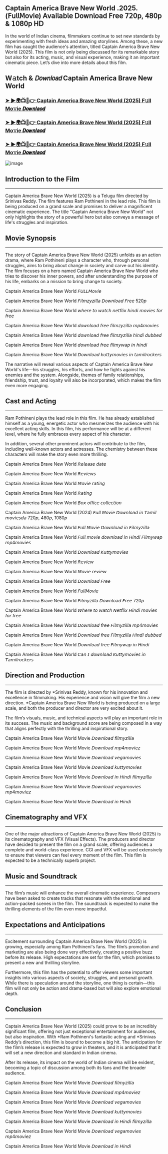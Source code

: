 ## Captain America Brave New World .2025.(𝖥𝗎𝗅𝗅𝖬𝗈𝗏𝗂𝖾) 𝖠𝗏𝖺𝗂𝗅𝖺𝖻𝗅𝖾 𝖣𝗈𝗐𝗇𝗅𝗈𝖺𝖽 𝖥𝗋𝖾𝖾 𝟩𝟤𝟢𝗉, 𝟦𝟪𝟢𝗉 & 𝟣𝟢𝟪𝟢𝗉 𝖧𝖣

In the world of Indian cinema, filmmakers continue to set new standards by experimenting with fresh ideas and amazing storylines. Among these, a new film has caught the audience's attention, titled Captain America Brave New World (2025). This film is not only being discussed for its remarkable story but also for its acting, music, and visual experience, making it an important cinematic piece. Let’s dive into more details about this film.

W𝚊tch & 𝘋𝘰𝘸𝘯𝘭𝘰𝘢𝘥 Captain America Brave New World
---

### [➤ ►🌍📺📱👉  Captain America Brave New World (2025) F𝚞ll Mo𝚟ie 𝘿𝙤𝙬𝙣𝙡𝙖𝙤𝙙](https://cutt.ly/ge7WEyNk)

### [➤ ►🌍📺📱👉  Captain America Brave New World (2025) F𝚞ll Mo𝚟ie 𝘿𝙤𝙬𝙣𝙡𝙖𝙤𝙙](https://cutt.ly/ge7WEyNk)

### [➤ ►🌍📺📱👉  Captain America Brave New World (2025) F𝚞ll Mo𝚟ie 𝘿𝙤𝙬𝙣𝙡𝙖𝙤𝙙](https://cutt.ly/ge7WEyNk)


![image](https://image.tmdb.org/t/p/original/3nPDlMUEOLsJcdzSKsR6sKYBDEI.jpg)


## Introduction to the Film
---
Captain America Brave New World (2025) is a Telugu film directed by Srinivas Reddy. The film features Ram Pothineni in the lead role. This film is being produced on a grand scale and promises to deliver a magnificent cinematic experience. The title "Captain America Brave New World" not only highlights the story of a powerful hero but also conveys a message of life's struggles and inspiration.

## Movie Synopsis
---
The story of Captain America Brave New World (2025) unfolds as an action drama, where Ram Pothineni plays a character who, through personal struggles, aims to bring about change in society and carve out his identity. The film focuses on a hero named Captain America Brave New World who tries to discover his inner powers, and after understanding the purpose of his life, embarks on a mission to bring change to society.

Captain America Brave New World 𝘍𝘜𝘓𝘓𝘔𝘰𝘷𝘪𝘦

Captain America Brave New World 𝘍𝘪𝘭𝘮𝘻𝘺𝘻𝘪𝘭𝘭𝘢 𝘋𝘰𝘸𝘯𝘭𝘰𝘢𝘥 𝘍𝘳𝘦𝘦 520𝘱

Captain America Brave New World 𝘸𝘩𝘦𝘳𝘦 𝘵𝘰 𝘸𝘢𝘵𝘤𝘩 𝘯𝘦𝘵𝘧𝘭𝘪𝘹 𝘩𝘪𝘯𝘥𝘪 𝘮𝘰𝘷𝘪𝘦𝘴 𝘧𝘰𝘳 𝘧𝘳𝘦𝘦

Captain America Brave New World 𝘥𝘰𝘸𝘯𝘭𝘰𝘢𝘥 𝘧𝘳𝘦𝘦 𝘧𝘪𝘭𝘮𝘻𝘺𝘻𝘪𝘭𝘭𝘢 𝘮𝘱4𝘮𝘰𝘷𝘪𝘦𝘴

Captain America Brave New World 𝘥𝘰𝘸𝘯𝘭𝘰𝘢𝘥 𝘧𝘳𝘦𝘦 𝘧𝘪𝘭𝘮𝘻𝘺𝘻𝘪𝘭𝘭𝘢 𝘩𝘪𝘯𝘥𝘪 𝘥𝘶𝘣𝘣𝘦𝘥

Captain America Brave New World 𝘥𝘰𝘸𝘯𝘭𝘰𝘢𝘥 𝘧𝘳𝘦𝘦 𝘧𝘪𝘭𝘮𝘺𝘸𝘢𝘱 𝘪𝘯 𝘩𝘪𝘯𝘥𝘪

Captain America Brave New World 𝘋𝘰𝘸𝘯𝘭𝘰𝘢𝘥 𝘬𝘶𝘵𝘵𝘺𝘮𝘰𝘷𝘪𝘦𝘴 𝘪𝘯 𝘵𝘢𝘮𝘪𝘭𝘳𝘰𝘤𝘬𝘦𝘳𝘴

The narrative will reveal various aspects of Captain America Brave New World's life—his struggles, his efforts, and how he fights against his enemies and the system. Alongside, themes of family relationships, friendship, trust, and loyalty will also be incorporated, which makes the film even more engaging.

## Cast and Acting
---
Ram Pothineni plays the lead role in this film. He has already established himself as a young, energetic actor who mesmerizes the audience with his excellent acting skills. In this film, his performance will be at a different level, where he fully embraces every aspect of his character.

In addition, several other prominent actors will contribute to the film, including well-known actors and actresses. The chemistry between these characters will make the story even more thrilling.

Captain America Brave New World 𝘙𝘦𝘭𝘦𝘢𝘴𝘦 𝘥𝘢𝘵𝘦

Captain America Brave New World 𝘙𝘦𝘷𝘪𝘦𝘸𝘴

Captain America Brave New World 𝘔𝘰𝘷𝘪𝘦 𝘳𝘢𝘵𝘪𝘯𝘨

Captain America Brave New World 𝘙𝘢𝘵𝘪𝘯𝘨

Captain America Brave New World 𝘉𝘰𝘹 𝘰𝘧𝘧𝘪𝘤𝘦 𝘤𝘰𝘭𝘭𝘦𝘤𝘵𝘪𝘰𝘯

Captain America Brave New World (2024) 𝘍𝘶𝘭𝘭 𝘔𝘰𝘷𝘪𝘦 𝘋𝘰𝘸𝘯𝘭𝘰𝘢𝘥 𝘪𝘯 𝘛𝘢𝘮𝘪𝘭 𝘮𝘰𝘷𝘪𝘦𝘴𝘥𝘢 720𝘱, 480𝘱, 1080𝘱

Captain America Brave New World 𝘍𝘶𝘭𝘭 𝘔𝘰𝘷𝘪𝘦 𝘋𝘰𝘸𝘯𝘭𝘰𝘢𝘥 𝘪𝘯 𝘍𝘪𝘭𝘮𝘺𝘻𝘪𝘭𝘭𝘢

Captain America Brave New World 𝘍𝘶𝘭𝘭 𝘮𝘰𝘷𝘪𝘦 𝘥𝘰𝘸𝘯𝘭𝘰𝘢𝘥 𝘪𝘯 𝘏𝘪𝘯𝘥𝘪 𝘍𝘪𝘭𝘮𝘺𝘸𝘢𝘱 𝘮𝘱4𝘮𝘰𝘷𝘪𝘦𝘴

Captain America Brave New World 𝘋𝘰𝘸𝘯𝘭𝘰𝘢𝘥 𝘒𝘶𝘵𝘵𝘺𝘮𝘰𝘷𝘪𝘦𝘴

Captain America Brave New World 𝘙𝘦𝘷𝘪𝘦𝘸

Captain America Brave New World 𝘔𝘰𝘷𝘪𝘦 𝘳𝘦𝘷𝘪𝘦𝘸

Captain America Brave New World 𝘋𝘰𝘸𝘯𝘭𝘰𝘢𝘥 𝘍𝘳𝘦𝘦

Captain America Brave New World 𝘍𝘶𝘭𝘭𝘔𝘰𝘷𝘪𝘦

Captain America Brave New World 𝘍𝘪𝘭𝘮𝘺𝘻𝘪𝘭𝘭𝘢 𝘋𝘰𝘸𝘯𝘭𝘰𝘢𝘥 𝘍𝘳𝘦𝘦 720𝘱

Captain America Brave New World 𝘞𝘩𝘦𝘳𝘦 𝘵𝘰 𝘸𝘢𝘵𝘤𝘩 𝘕𝘦𝘵𝘧𝘭𝘪𝘹 𝘏𝘪𝘯𝘥𝘪 𝘮𝘰𝘷𝘪𝘦𝘴 𝘧𝘰𝘳 𝘧𝘳𝘦𝘦

Captain America Brave New World 𝘋𝘰𝘸𝘯𝘭𝘰𝘢𝘥 𝘧𝘳𝘦𝘦 𝘍𝘪𝘭𝘮𝘺𝘻𝘪𝘭𝘭𝘢 𝘮𝘱4𝘮𝘰𝘷𝘪𝘦𝘴

Captain America Brave New World 𝘋𝘰𝘸𝘯𝘭𝘰𝘢𝘥 𝘧𝘳𝘦𝘦 𝘍𝘪𝘭𝘮𝘺𝘻𝘪𝘭𝘭𝘢 𝘏𝘪𝘯𝘥𝘪 𝘥𝘶𝘣𝘣𝘦𝘥

Captain America Brave New World 𝘋𝘰𝘸𝘯𝘭𝘰𝘢𝘥 𝘧𝘳𝘦𝘦 𝘍𝘪𝘭𝘮𝘺𝘸𝘢𝘱 𝘪𝘯 𝘏𝘪𝘯𝘥𝘪

Captain America Brave New World 𝘊𝘢𝘯 𝘐 𝘥𝘰𝘸𝘯𝘭𝘰𝘢𝘥 𝘒𝘶𝘵𝘵𝘺𝘮𝘰𝘷𝘪𝘦𝘴 𝘪𝘯 𝘛𝘢𝘮𝘪𝘭𝘳𝘰𝘤𝘬𝘦𝘳𝘴

## Direction and Production
---
The film is directed by *Srinivas Reddy, known for his innovation and excellence in filmmaking. His experience and vision will give the film a new direction. *Captain America Brave New World is being produced on a large scale, and both the producer and director are very excited about it.

The film’s visuals, music, and technical aspects will play an important role in its success. The music and background score are being composed in a way that aligns perfectly with the thrilling and inspirational story.

Captain America Brave New World Movie 𝘋𝘰𝘸𝘯𝘭𝘰𝘢𝘥 𝘧𝘪𝘭𝘮𝘺𝘻𝘪𝘭𝘭𝘢

Captain America Brave New World Movie 𝘋𝘰𝘸𝘯𝘭𝘰𝘢𝘥 𝘮𝘱4𝘮𝘰𝘷𝘪𝘦𝘻

Captain America Brave New World Movie 𝘋𝘰𝘸𝘯𝘭𝘰𝘢𝘥 𝘷𝘦𝘨𝘢𝘮𝘰𝘷𝘪𝘦𝘴

Captain America Brave New World Movie 𝘋𝘰𝘸𝘯𝘭𝘰𝘢𝘥 𝘬𝘶𝘵𝘵𝘺𝘮𝘰𝘷𝘪𝘦𝘴

Captain America Brave New World Movie 𝘋𝘰𝘸𝘯𝘭𝘰𝘢𝘥 𝘪𝘯 𝘏𝘪𝘯𝘥𝘪 𝘧𝘪𝘭𝘮𝘺𝘻𝘪𝘭𝘭𝘢

Captain America Brave New World Movie 𝘋𝘰𝘸𝘯𝘭𝘰𝘢𝘥 𝘷𝘦𝘨𝘢𝘮𝘰𝘷𝘪𝘦𝘴 𝘮𝘱4𝘮𝘰𝘷𝘪𝘦𝘻

Captain America Brave New World Movie 𝘋𝘰𝘸𝘯𝘭𝘰𝘢𝘥 𝘪𝘯 𝘏𝘪𝘯𝘥𝘪

## Cinematography and VFX
---
One of the major attractions of Captain America Brave New World (2025) is its cinematography and VFX (Visual Effects). The producers and director have decided to present the film on a grand scale, offering audiences a complete and world-class experience. CGI and VFX will be used extensively to ensure that viewers can feel every moment of the film. This film is expected to be a technically superb project.

## Music and Soundtrack
---
The film’s music will enhance the overall cinematic experience. Composers have been asked to create tracks that resonate with the emotional and action-packed scenes in the film. The soundtrack is expected to make the thrilling elements of the film even more impactful.

## Expectations and Anticipations
---
Excitement surrounding Captain America Brave New World (2025) is growing, especially among Ram Pothineni's fans. The film’s promotion and marketing are also being done very effectively, creating a positive buzz before its release. High expectations are set for the film, which promises to present a new and thrilling storyline.

Furthermore, this film has the potential to offer viewers some important insights into various aspects of society, struggles, and personal growth. While there is speculation around the storyline, one thing is certain—this film will not only be action and drama-based but will also explore emotional depth.

## Conclusion
---
Captain America Brave New World (2025) could prove to be an incredibly significant film, offering not just exceptional entertainment for audiences, but also inspiration. With *Ram Pothineni's fantastic acting and *Srinivas Reddy’s direction, this film is bound to become a big hit. The anticipation for the film’s release is expected to grow in theaters, and it is anticipated that it will set a new direction and standard in Indian cinema.

After its release, its impact on the world of Indian cinema will be evident, becoming a topic of discussion among both its fans and the broader audience.

Captain America Brave New World Movie 𝘋𝘰𝘸𝘯𝘭𝘰𝘢𝘥 𝘧𝘪𝘭𝘮𝘺𝘻𝘪𝘭𝘭𝘢

Captain America Brave New World Movie 𝘋𝘰𝘸𝘯𝘭𝘰𝘢𝘥 𝘮𝘱4𝘮𝘰𝘷𝘪𝘦𝘻

Captain America Brave New World Movie 𝘋𝘰𝘸𝘯𝘭𝘰𝘢𝘥 𝘷𝘦𝘨𝘢𝘮𝘰𝘷𝘪𝘦𝘴

Captain America Brave New World Movie 𝘋𝘰𝘸𝘯𝘭𝘰𝘢𝘥 𝘬𝘶𝘵𝘵𝘺𝘮𝘰𝘷𝘪𝘦𝘴

Captain America Brave New World Movie 𝘋𝘰𝘸𝘯𝘭𝘰𝘢𝘥 𝘪𝘯 𝘏𝘪𝘯𝘥𝘪 𝘧𝘪𝘭𝘮𝘺𝘻𝘪𝘭𝘭𝘢

Captain America Brave New World Movie 𝘋𝘰𝘸𝘯𝘭𝘰𝘢𝘥 𝘷𝘦𝘨𝘢𝘮𝘰𝘷𝘪𝘦𝘴 𝘮𝘱4𝘮𝘰𝘷𝘪𝘦𝘻

Captain America Brave New World Movie 𝘋𝘰𝘸𝘯𝘭𝘰𝘢𝘥 𝘪𝘯 𝘏𝘪𝘯𝘥𝘪
